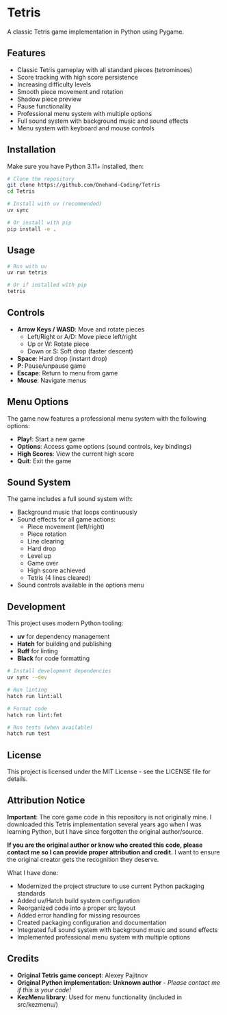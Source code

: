 # Tetris

A classic Tetris game implementation in Python using Pygame.

## Features

- Classic Tetris gameplay with all standard pieces (tetrominoes)
- Score tracking with high score persistence
- Increasing difficulty levels
- Smooth piece movement and rotation
- Shadow piece preview
- Pause functionality
- Professional menu system with multiple options
- Full sound system with background music and sound effects
- Menu system with keyboard and mouse controls

## Installation

Make sure you have Python 3.11+ installed, then:

```bash
# Clone the repository
git clone https://github.com/Onehand-Coding/Tetris
cd Tetris

# Install with uv (recommended)
uv sync

# Or install with pip
pip install -e .
```

## Usage

```bash
# Run with uv
uv run tetris

# Or if installed with pip
tetris
```

## Controls

- **Arrow Keys / WASD**: Move and rotate pieces
  - Left/Right or A/D: Move piece left/right
  - Up or W: Rotate piece
  - Down or S: Soft drop (faster descent)
- **Space**: Hard drop (instant drop)
- **P**: Pause/unpause game
- **Escape**: Return to menu from game
- **Mouse**: Navigate menus

## Menu Options

The game now features a professional menu system with the following options:
- **Play!**: Start a new game
- **Options**: Access game options (sound controls, key bindings)
- **High Scores**: View the current high score
- **Quit**: Exit the game

## Sound System

The game includes a full sound system with:
- Background music that loops continuously
- Sound effects for all game actions:
  - Piece movement (left/right)
  - Piece rotation
  - Line clearing
  - Hard drop
  - Level up
  - Game over
  - High score achieved
  - Tetris (4 lines cleared)
- Sound controls available in the options menu

## Development

This project uses modern Python tooling:

- **uv** for dependency management
- **Hatch** for building and publishing
- **Ruff** for linting
- **Black** for code formatting

```bash
# Install development dependencies
uv sync --dev

# Run linting
hatch run lint:all

# Format code
hatch run lint:fmt

# Run tests (when available)
hatch run test
```

## License

This project is licensed under the MIT License - see the LICENSE file for details.

## Attribution Notice

**Important**: The core game code in this repository is not originally mine. I downloaded this Tetris implementation several years ago when I was learning Python, but I have since forgotten the original author/source. 

**If you are the original author or know who created this code, please contact me so I can provide proper attribution and credit.** I want to ensure the original creator gets the recognition they deserve.

What I have done:
- Modernized the project structure to use current Python packaging standards
- Added uv/Hatch build system configuration
- Reorganized code into a proper src layout
- Added error handling for missing resources
- Created packaging configuration and documentation
- Integrated full sound system with background music and sound effects
- Implemented professional menu system with multiple options

## Credits

- **Original Tetris game concept**: Alexey Pajitnov
- **Original Python implementation**: **Unknown author** - *Please contact me if this is your code!*
- **KezMenu library**: Used for menu functionality (included in src/kezmenu/)
